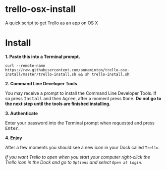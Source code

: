 # trello-osx-install
A quick script to get Trello as an app on OS X

# Install

**1. Paste this into a Terminal prompt.**
```
curl --remote-name https://raw.githubusercontent.com/annaminton/trello-osx-install/master/trello-install.sh && sh trello-install.sh
```

**2. Command Line Developer Tools**

You may receive a prompt to install the Command Line Developer Tools. If so press <kbd>Install</kbd> and then <kbd>Agree</kbd>, after a moment press <kbd>Done</kbd>. **Do not go to the next step until the tools are finished installing.**

**3. Authenticate**

Enter your password into the Terminal prompt when requested and press <kbd>Enter</kbd>.

**4. Enjoy**

After a few moments you should see a new icon in your Dock called `Trello`. 

_If you want Trello to open when you start your computer right-click the Trello icon in the Dock and go to `Options` and select `Open at Login`._

